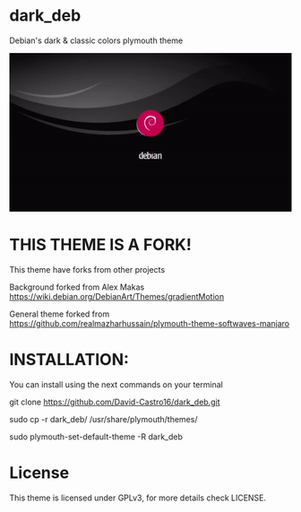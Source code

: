# dark_deb
Debian's dark &amp; classic colors plymouth theme

![Preview](preview.gif)

# THIS THEME IS A FORK!

This theme have forks from other projects

Background forked from Alex Makas https://wiki.debian.org/DebianArt/Themes/gradientMotion

General theme forked from https://github.com/realmazharhussain/plymouth-theme-softwaves-manjaro

# INSTALLATION:
You can install using the next commands on your terminal

 git clone https://github.com/David-Castro16/dark_deb.git
 
 sudo cp -r dark_deb/ /usr/share/plymouth/themes/
 
 sudo plymouth-set-default-theme -R dark_deb
 
# License
 This theme is licensed under GPLv3, for more details check LICENSE.
